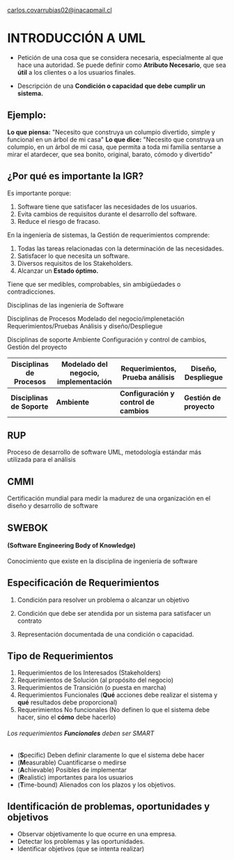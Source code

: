 [carlos.covarrubias02@inacapmail.cl](mailto:carlos.covarrubias02@inacapmail.cl)
# INTRODUCCIÓN A UML

- Petición de una cosa que se considera necesaria, especialmente al que hace una autoridad. Se puede definir como **Atributo Necesario**, que sea **útil** a los clientes o a los usuarios finales.

- Descripción de una **Condición o capacidad que debe cumplir un sistema.**

## Ejemplo:

**Lo que piensa:** "Necesito que construya un columpio divertido, simple y funcional en un árbol de mi casa"
**Lo que dice:** "Necesito que construya un columpio, en un árbol de mi casa, que permita a toda mi familia sentarse a mirar el atardecer, que sea bonito, original, barato, cómodo y divertido"

## ¿Por qué es importante la IGR?

Es importante porque:

1. Software tiene que satisfacer las necesidades de los usuarios.
2. Evita cambios de requisitos durante el desarrollo del software.
3. Reduce el riesgo de fracaso.

En la ingeniería de sistemas, la Gestión de requerimientos comprende:

1. Todas las tareas relacionadas con la determinación de las necesidades.
2. Satisfacer lo que necesita un software.
3. Diversos requisitos de los Stakeholders.
4. Alcanzar un **Estado óptimo.**

Tiene que ser medibles, comprobables, sin ambigüedades o contradicciones.

Disciplinas de las ingeniería de Software

Disciplinas de Procesos Modelado del negocio/implenetación Requerimientos/Pruebas Análisis y diseño/Despliegue

Disciplinas de soporte Ambiente Configuración y control de cambios, Gestión del proyecto


| Disciplinas de Procesos        | **Modelado del negocio, implementación** | Requerimientos, Prueba análisis        | Diseño, Despliegue      |
| ------------------------------ | ---------------------------------------- | -------------------------------------- | ----------------------- |
| **Disciplinas de** **Soporte** | **Ambiente**                             | **Configuración y control de cambios** | **Gestión de proyecto** |
## RUP
Proceso de desarrollo de software UML, metodología estándar más utilizada para el análisis
## CMMI
Certificación mundial para medir la madurez de una organización en el diseño y desarrollo de software
## SWEBOK
#### (Software Engineering Body of Knowledge)
Conocimiento que existe en la disciplina de ingeniería de software

## Especificación de Requerimientos

1. Condición para resolver un problema o alcanzar un objetivo

2. Condición que debe ser atendida por un sistema para satisfacer un contrato

3. Representación documentada de una condición o capacidad.

## Tipo de Requerimientos

1. Requerimientos de los Interesados (Stakeholders)
2. Requerimientos de Solución (al propósito del negocio)
3. Requerimientos de Transición (o puesta en marcha)
4. Requerimientos Funcionales (**Qué** acciones debe realizar el sistema y **qué** resultados debe proporcional)
5. Requerimientos No funcionales (No definen lo que el sistema debe hacer, sino el **cómo** debe hacerlo)

###### Los requerimientos **Funcionales** deben ser SMART

- (**S**pecific) Deben definir claramente lo que el sistema debe hacer
- (**M**easurable) Cuantificarse o medirse
- (**A**chievable) Posibles de implementar
- (**R**ealistic) importantes para los usuarios
- (**T**ime-bound) Alienados con los plazos y los objetivos.

## Identificación de problemas, oportunidades y objetivos

- Observar objetivamente lo que ocurre en una empresa. 
- Detectar los problemas y las oportunidades.
- Identificar objetivos (que se intenta realizar)
	